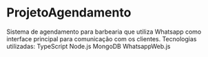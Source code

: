 # ProjetoAgendamento
Sistema de agendamento para barbearia que utiliza Whatsapp como interface principal para comunicação com os clientes.
Tecnologias utilizadas:
TypeScript
Node.js
MongoDB
WhatsappWeb.js
